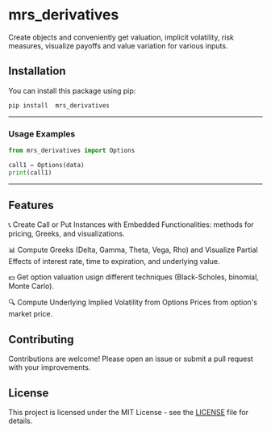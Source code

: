 # mrs_derivatives

Create objects and conveniently get valuation, implicit volatility, risk measures, visualize payoffs and value variation for various inputs.

## Installation

You can install this package using pip:

```bash
pip install  mrs_derivatives
```

---

### **Usage Examples**


```python
from mrs_derivatives import Options

call1 = Options(data)
print(call1)
```

---

## Features

📞 Create Call or Put Instances with Embedded Functionalities: methods for pricing, Greeks, and visualizations.

📊 Compute Greeks (Delta, Gamma, Theta, Vega, Rho) and Visualize Partial Effects of interest rate, time to expiration, and underlying value.

💵 Get option valuation usign different techniques (Black-Scholes, binomial, Monte Carlo).

🔍 Compute Underlying Implied Volatility from Options Prices from option's market price.

## Contributing

Contributions are welcome! Please open an issue or submit a pull request with your improvements.

## License

This project is licensed under the MIT License - see the [LICENSE](LICENSE) file for details.
